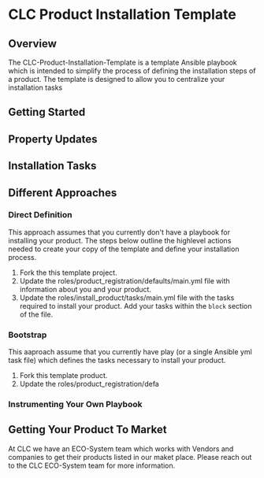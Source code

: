 # CLC Product Installation Template

## Overview
The CLC-Product-Installation-Template is a template Ansible playbook which is intended to simplify the process of defining the installation steps of a product.  The template is designed to allow you to centralize your installation tasks 

## Getting Started

## Property Updates

## Installation Tasks

## Different Approaches 
### Direct Definition
This approach assumes that you currently don't have a playbook for installing your product.  The steps below outline the highlevel actions needed to create your copy of the template and define your installation process.

1. Fork the this template project.
2. Update the roles/product_registration/defaults/main.yml file with information about you and your product.
3. Update the roles/install_product/tasks/main.yml file with the tasks required to install your product.  Add your tasks within the `block` section of the file.

### Bootstrap
This aaproach assume that you currently have play (or a single Ansible yml task file) which defines the tasks necessary to install your product.

1. Fork this template product.
2. Update the roles/product_registration/defa
### Instrumenting Your Own Playbook


## Getting Your Product To Market
At CLC we have an ECO-System team which works with Vendors and companies to get their products listed in our maket place.  Please reach out to the CLC ECO-System team for more information.
